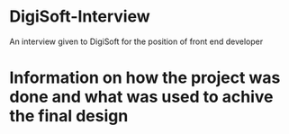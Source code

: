 # DigiSoft-Interview
An interview given to DigiSoft for the position of front end developer

# Information on how the project was done and what was used to achive the final design
